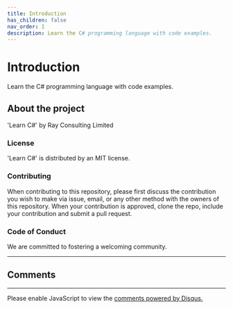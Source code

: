 ```yaml
---
title: Introduction
has_children: false
nav_order: 1
description: Learn the C# programming language with code examples.
---
```


<script async src="https://pagead2.googlesyndication.com/pagead/js/adsbygoogle.js"></script>
<!-- horizontal_display_ad -->
<ins class="adsbygoogle"
     style="display:block"
     data-ad-client="ca-pub-0640869077433160"
     data-ad-slot="8459798581"
     data-ad-format="auto"
     data-full-width-responsive="true"></ins>
<script>
     (adsbygoogle = window.adsbygoogle || []).push({});
</script>

# Introduction
Learn the C# programming language with code examples.

## About the project

'Learn C#' by Ray Consulting Limited

### License
'Learn C#' is distributed by an MIT license.

### Contributing
When contributing to this repository, please first discuss the contribution you wish to make via issue, email, or any other method with the owners of this repository. When your contribution is approved, clone the repo, include your contribution and submit a pull request.

### Code of Conduct
We are committed to fostering a welcoming community.

****
## Comments
****
<div id="disqus_thread"></div>
<script>

var disqus_config = function () {
this.page.url = https://csharp.rclapp.com/;  
this.page.identifier = home; 
};

(function() { // DON'T EDIT BELOW THIS LINE
var d = document, s = d.createElement('script');
s.src = 'https://csharper.disqus.com/embed.js';
s.setAttribute('data-timestamp', +new Date());
(d.head || d.body).appendChild(s);
})();
</script>
<noscript>Please enable JavaScript to view the <a href="https://disqus.com/?ref_noscript">comments powered by Disqus.</a></noscript>
                            
